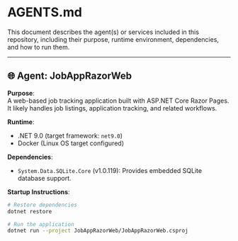 # AGENTS.md

This document describes the agent(s) or services included in this repository, including their purpose, runtime environment, dependencies, and how to run them.

---

## 🌐 Agent: JobAppRazorWeb

**Purpose**:  
A web-based job tracking application built with ASP.NET Core Razor Pages. It likely handles job listings, application tracking, and related workflows.

**Runtime**:
- .NET 9.0 (target framework: `net9.0`)
- Docker (Linux OS target configured)

**Dependencies**:
- `System.Data.SQLite.Core` (v1.0.119): Provides embedded SQLite database support.

**Startup Instructions**:

```bash
# Restore dependencies
dotnet restore

# Run the application
dotnet run --project JobAppRazorWeb/JobAppRazorWeb.csproj
